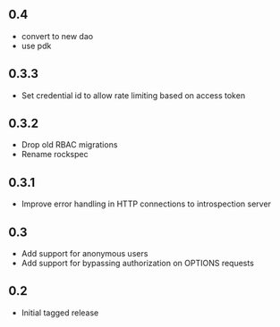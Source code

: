 ## 0.4

* convert to new dao
* use pdk

## 0.3.3

* Set credential id to allow rate limiting based on access token

## 0.3.2

* Drop old RBAC migrations
* Rename rockspec

## 0.3.1

* Improve error handling in HTTP connections to introspection server

## 0.3

* Add support for anonymous users
* Add support for bypassing authorization on OPTIONS requests

## 0.2

- Initial tagged release
